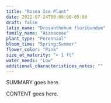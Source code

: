 ```yaml
---
title: "Rosea Ice Plant"
date: 2022-07-24T00:00:00-05:00
draft: false
latin_name: "Drosanthemum floribundum"
family_name: "Aizoaceae"
plant_type: "Perennial"
bloom_time: "Spring;Summer"
flower_color: "Pink"
size_at_maturity: "< 1 ft"
water_needs: "Low"
additional_characteristices_notes: ""
---
```


SUMMARY goes here.

<!--more-->

CONTENT goes here.